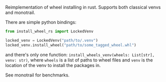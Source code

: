 Reimplementation of wheel installing in rust. Supports both classical venvs and monotrail.

There are simple python bindings:

```python
from install_wheel_rs import LockedVenv

locked_venv = LockedVenv("path/to/.venv")
locked_venv.install_wheel("path/to/some_tagged_wheel.whl")
```

and there's only one function: `install_wheels_venv(wheels: List[str], venv: str)`, where `wheels` is a list of paths to wheel files and `venv` is the location of the venv to install the packages in.

See monotrail for benchmarks.
